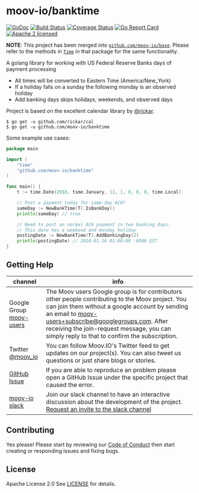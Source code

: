 # moov-io/banktime

[![GoDoc](https://godoc.org/github.com/moov-io/banktime?status.svg)](https://godoc.org/github.com/moov-io/banktime)
[![Build Status](https://travis-ci.com/moov-io/banktime.svg?branch=master)](https://travis-ci.com/moov-io/banktime)
[![Coverage Status](https://codecov.io/gh/moov-io/banktime/branch/master/graphs/badge.svg?branch=master)](https://codecov.io/gh/moov-io/banktime/)
[![Go Report Card](https://goreportcard.com/badge/github.com/moov-io/banktime)](https://goreportcard.com/report/github.com/moov-io/banktime)
[![Apache 2 licensed](https://img.shields.io/badge/license-Apache2-blue.svg)](https://raw.githubusercontent.com/moov-io/banktime/master/LICENSE)

**NOTE**: This project has been merged into [`github.com/moov-io/base`](https://github.com/moov-io/base). Please refer to the methods in [`Time`](https://godoc.org/github.com/moov-io/base#Time) in that package for the same functionality.

A golang library for working with US Federal Reserve Banks days of payment processing

- All times will be converted to Eastern Time (America/New_York)
- If a holiday falls on a sunday the following monday is an observed holiday
- Add banking days skips holidays, weekends, and observed days

Project is based on the excellent calendar library by [@rickar](https://github.com/rickar).

```text
$ go get -u github.com/rickar/cal
$ go get -u github.com/moov-io/banktime
```

Some example use cases:

```go
package main

import (
    "time"
    "github.com/moov-io/banktime"
)

func main() {
    t := time.Date(2018, time.January, 11, 1, 0, 0, 0, time.Local)

    // Post a payment today for same-day ACH?
    sameDay := NewBankTime(T).IsBankDay()
    println(sameDay) // true

    // Need to post an normal ACH payment in two banking days.
    // This date has a weekend and monday holiday
    postingDate := NewBankTime(T).AddBankingDay(2)
    println(postingDate) // 2018-01-16 01:00:00 -0500 EST
}
```

## Getting Help

 channel | info
 ------- | -------
 Google Group [moov-users](https://groups.google.com/forum/#!forum/moov-users)| The Moov users Google group is for contributors other people contributing to the Moov project. You can join them without a google account by sending an email to [moov-users+subscribe@googlegroups.com](mailto:moov-users+subscribe@googlegroups.com). After receiving the join-request message, you can simply reply to that to confirm the subscription.
Twitter [@moov_io](https://twitter.com/moov_io)	| You can follow Moov.IO's Twitter feed to get updates on our project(s). You can also tweet us questions or just share blogs or stories.
[GitHub Issue](https://github.com/moov-io) | If you are able to reproduce an problem please open a GitHub Issue under the specific project that caused the error.
[moov-io slack](http://moov-io.slack.com/) | Join our slack channel to have an interactive discussion about the development of the project. [Request an invite to the slack channel](https://join.slack.com/t/moov-io/shared_invite/enQtNDE5NzIwNTYxODEwLTRkYTcyZDI5ZTlkZWRjMzlhMWVhMGZlOTZiOTk4MmM3MmRhZDY4OTJiMDVjOTE2MGEyNWYzYzY1MGMyMThiZjg)

## Contributing

Yes please! Please start by reviewing our [Code of Conduct](https://github.com/moov-io/ach/blob/master/CODE_OF_CONDUCT.md) then start creating or responding issues and fixing bugs.

## License

Apache License 2.0 See [LICENSE](LICENSE) for details.
